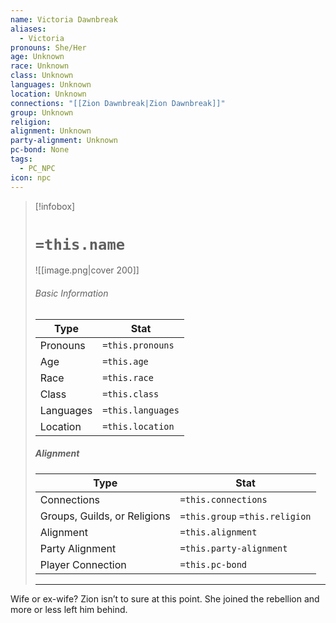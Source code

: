 ```yaml
---
name: Victoria Dawnbreak
aliases:
  - Victoria
pronouns: She/Her
age: Unknown
race: Unknown
class: Unknown
languages: Unknown
location: Unknown
connections: "[[Zion Dawnbreak|Zion Dawnbreak]]"
group: Unknown
religion: 
alignment: Unknown
party-alignment: Unknown
pc-bond: None
tags:
  - PC_NPC
icon: npc
---
```

> [!infobox]
> # `=this.name` 
> ![[image.png|cover 200]]
> ###### Basic Information
> | Type | Stat |
> | ---- | ---- |
> | Pronouns | `=this.pronouns` |
> | Age | `=this.age` |
> |  Race | `=this.race` |
> |  Class    | `=this.class`   |
> |  Languages | `=this.languages` |
> | Location | `=this.location` |
>
> ##### Alignment
> | Type | Stat |
> | ---- | ---- |
> | Connections| `=this.connections` |
> | Groups, Guilds, or Religions | `=this.group` `=this.religion`|
> | Alignment| `=this.alignment` |
> | Party Alignment| `=this.party-alignment` |
> | Player Connection| `=this.pc-bond` |
> ---

Wife or ex-wife? Zion isn’t to sure at this point. She joined the rebellion and more or less left him behind. 